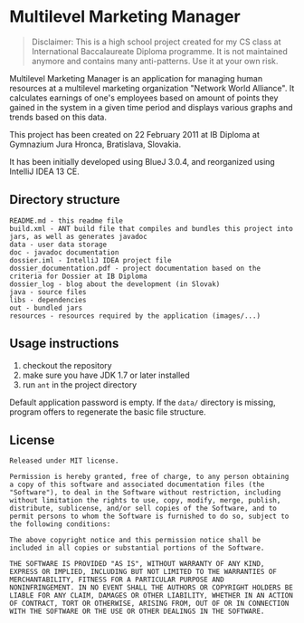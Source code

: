 Multilevel Marketing Manager
============================

> Disclaimer: This is a high school project created for my CS class at International Baccalaureate Diploma programme. It is not maintained anymore and contains many anti-patterns. Use it at your own risk.

Multilevel Marketing Manager is an application for managing human resources at a multilevel marketing organization "Network World Alliance". It calculates earnings of one's employees based on amount of points they gained in the system in a given time period and displays various graphs and trends based on this data.

This project has been created on 22 February 2011 at IB Diploma at Gymnazium Jura Hronca, Bratislava, Slovakia.

It has been initially developed using BlueJ 3.0.4, and reorganized using IntelliJ IDEA 13 CE.

Directory structure
-------------------

    README.md - this readme file
    build.xml - ANT build file that compiles and bundles this project into jars, as well as generates javadoc
    data - user data storage
    doc - javadoc documentation
    dossier.iml - IntelliJ IDEA project file
    dossier_documentation.pdf - project documentation based on the criteria for Dossier at IB Diploma
    dossier_log - blog about the development (in Slovak)
    java - source files
    libs - dependencies
    out - bundled jars
    resources - resources required by the application (images/...)

Usage instructions
------------------

1. checkout the repository
2. make sure you have JDK 1.7 or later installed
3. run `ant` in the project directory

Default application password is empty. If the `data/` directory is missing, program offers to regenerate the basic file structure.

License
-------

    Released under MIT license.

    Permission is hereby granted, free of charge, to any person obtaining
    a copy of this software and associated documentation files (the
    "Software"), to deal in the Software without restriction, including
    without limitation the rights to use, copy, modify, merge, publish,
    distribute, sublicense, and/or sell copies of the Software, and to
    permit persons to whom the Software is furnished to do so, subject to
    the following conditions:

    The above copyright notice and this permission notice shall be
    included in all copies or substantial portions of the Software.

    THE SOFTWARE IS PROVIDED "AS IS", WITHOUT WARRANTY OF ANY KIND,
    EXPRESS OR IMPLIED, INCLUDING BUT NOT LIMITED TO THE WARRANTIES OF
    MERCHANTABILITY, FITNESS FOR A PARTICULAR PURPOSE AND
    NONINFRINGEMENT. IN NO EVENT SHALL THE AUTHORS OR COPYRIGHT HOLDERS BE
    LIABLE FOR ANY CLAIM, DAMAGES OR OTHER LIABILITY, WHETHER IN AN ACTION
    OF CONTRACT, TORT OR OTHERWISE, ARISING FROM, OUT OF OR IN CONNECTION
    WITH THE SOFTWARE OR THE USE OR OTHER DEALINGS IN THE SOFTWARE.

